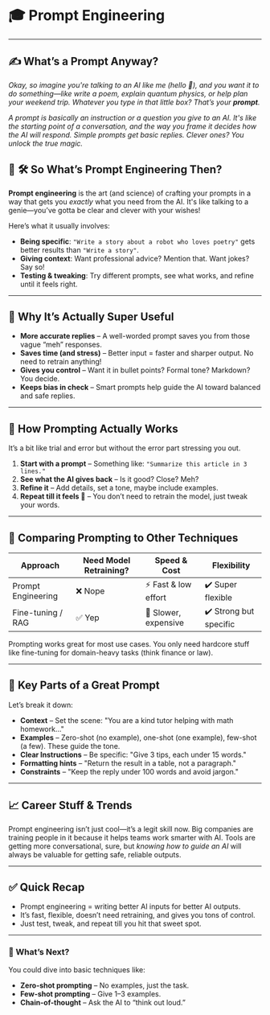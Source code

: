 # 🎓 Prompt Engineering 

---
## ✍️ What’s a Prompt Anyway?

*Okay, so imagine you're talking to an AI like me (hello 👋), and you want it to do something—like write a poem, explain quantum physics, or help plan your weekend trip. Whatever you type in that little box? That’s your **prompt**.*

*A prompt is basically an instruction or a question you give to an AI. It's like the starting point of a conversation, and the way you frame it decides how the AI will respond. Simple prompts get basic replies. Clever ones? You unlock the true magic.*

## 🚦 🛠️ So What’s Prompt Engineering Then?

**Prompt engineering** is the art (and science) of crafting your prompts in a way that gets you *exactly* what you need from the AI. It's like talking to a genie—you’ve gotta be clear and clever with your wishes!

Here’s what it usually involves:
- **Being specific**: `"Write a story about a robot who loves poetry"` gets better results than `"Write a story"`.
- **Giving context**: Want professional advice? Mention that. Want jokes? Say so!
- **Testing & tweaking**: Try different prompts, see what works, and refine until it feels right.

---

## 🤔 Why It’s Actually Super Useful

- **More accurate replies** – A well-worded prompt saves you from those vague “meh” responses.  
- **Saves time (and stress)** – Better input = faster and sharper output. No need to retrain anything!  
- **Gives you control** – Want it in bullet points? Formal tone? Markdown? You decide.  
- **Keeps bias in check** – Smart prompts help guide the AI toward balanced and safe replies.

---

## 🚀 How Prompting Actually Works

It’s a bit like trial and error but without the error part stressing you out.

1. **Start with a prompt** – Something like: `"Summarize this article in 3 lines."`  
2. **See what the AI gives back** – Is it good? Close? Meh?  
3. **Refine it** – Add details, set a tone, maybe include examples.  
4. **Repeat till it feels 💯** – You don’t need to retrain the model, just tweak your words.

---

## 🌱 Comparing Prompting to Other Techniques

| Approach               | Need Model Retraining? | Speed & Cost        | Flexibility         |
|------------------------|------------------------|----------------------|----------------------|
| Prompt Engineering     | ❌ Nope                | ⚡ Fast & low effort | ✔️ Super flexible     |
| Fine-tuning / RAG      | ✅ Yep                 | 🐢 Slower, expensive | ✔️ Strong but specific |

Prompting works great for most use cases. You only need hardcore stuff like fine-tuning for domain-heavy tasks (think finance or law).

---

## 🧩 Key Parts of a Great Prompt

Let’s break it down:

- **Context** – Set the scene: "You are a kind tutor helping with math homework..."  
- **Examples** – Zero-shot (no example), one-shot (one example), few-shot (a few). These guide the tone.  
- **Clear Instructions** – Be specific: "Give 3 tips, each under 15 words."  
- **Formatting hints** – "Return the result in a table, not a paragraph."  
- **Constraints** – "Keep the reply under 100 words and avoid jargon."

---

## 📈 Career Stuff & Trends

Prompt engineering isn’t just cool—it’s a legit skill now. Big companies are training people in it because it helps teams work smarter with AI. Tools are getting more conversational, sure, but *knowing how to guide an AI* will always be valuable for getting safe, reliable outputs.

---

## ✅ Quick Recap

- Prompt engineering = writing better AI inputs for better AI outputs.  
- It’s fast, flexible, doesn’t need retraining, and gives you tons of control.  
- Just test, tweak, and repeat till you hit that sweet spot.

---

### 🔗 What’s Next?

You could dive into basic techniques like:
- **Zero-shot prompting** – No examples, just the task.
- **Few-shot prompting** – Give 1–3 examples.
- **Chain-of-thought** – Ask the AI to “think out loud.”


